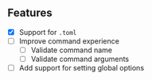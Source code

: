 ## Features
- [x] Support for `.toml`
- [ ] Improve command experience
    - [ ] Validate command name
    - [ ] Validate command arguments
- [ ] Add support for setting global options
